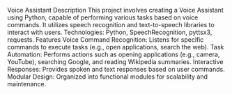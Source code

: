 Voice Assistant
Description
This project involves creating a Voice Assistant using Python, capable of performing various tasks based on voice commands. It utilizes speech recognition and text-to-speech libraries to interact with users.
Technologies: Python, SpeechRecognition, pyttsx3, requests.
Features
Voice Command Recognition: Listens for specific commands to execute tasks (e.g., open applications, search the web).
Task Automation: Performs actions such as opening applications (e.g., camera, YouTube), searching Google, and reading Wikipedia summaries.
Interactive Responses: Provides spoken and text responses based on user commands.
Modular Design: Organized into functional modules for scalability and maintenance.
